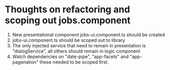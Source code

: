 Thoughts on refactoring and scoping out jobs.component
========================================================

1. New presentational component jobs-ui.component.ts should be created
2. jobs-ui.component.ts should be scoped out to library
3. The only injected service that need to remain in presentation is
"dialogService", all others should remain in logic component
4. Watch dependencies on "date-pipe", "app-facets" and "app-pagenation" these 
needed to be scoped first.
